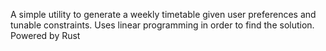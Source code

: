 A simple utility to generate a weekly timetable given user preferences and tunable constraints.
Uses linear programming in order to find the solution.
Powered by Rust